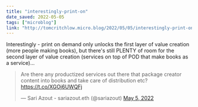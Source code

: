 ```yaml
---
title: "interestingly-print-on"
date_saved: 2022-05-05
tags: ["microblog"]
link: "http://tomcritchlow.micro.blog/2022/05/05/interestingly-print-on.html"
---
```

Interestingly - print on demand only unlocks the first layer of value creation (more people making books), but there's still PLENTY of room for the second layer of value creation (services on top of POD that make books as a service)...

<blockquote class="twitter-tweet"><p lang="en" dir="ltr">Are there any productized services out there that package creator content into books and take care of distribution etc? <a href="https://t.co/XGOj6UWQFj">https://t.co/XGOj6UWQFj</a></p>&mdash; Sari Azout - sariazout.eth (@sariazout) <a href="https://twitter.com/sariazout/status/1522321112323010563?ref_src=twsrc%5Etfw">May 5, 2022</a></blockquote> <script async src="https://platform.twitter.com/widgets.js" charset="utf-8"></script>
